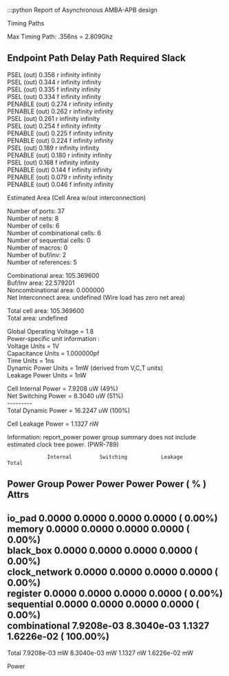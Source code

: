 :::python
Report of Asynchronous AMBA-APB design  
  
  
Timing Paths  
  
Max Timing Path: .356ns = 2.809Ghz  
  
  
Endpoint                         Path Delay     Path Required     Slack  
------------------------------------------------------------------------  
PSEL (out)                         0.356 r        infinity     infinity  
PSEL (out)                         0.344 r        infinity     infinity  
PSEL (out)                         0.335 f        infinity     infinity  
PSEL (out)                         0.334 f        infinity     infinity  
PENABLE (out)                      0.274 r        infinity     infinity  
PENABLE (out)                      0.262 r        infinity     infinity  
PSEL (out)                         0.261 r        infinity     infinity  
PSEL (out)                         0.254 f        infinity     infinity  
PENABLE (out)                      0.225 f        infinity     infinity  
PENABLE (out)                      0.224 f        infinity     infinity  
PSEL (out)                         0.189 r        infinity     infinity  
PENABLE (out)                      0.180 r        infinity     infinity  
PSEL (out)                         0.168 f        infinity     infinity  
PENABLE (out)                      0.144 f        infinity     infinity  
PENABLE (out)                      0.079 r        infinity     infinity  
PENABLE (out)                      0.046 f        infinity     infinity  
  
  
  
  
  
Estimated Area (Cell Area w/out interconnection)  
  
Number of ports:                           37  
Number of nets:                             8  
Number of cells:                            6  
Number of combinational cells:              6  
Number of sequential cells:                 0  
Number of macros:                           0  
Number of buf/inv:                          2  
Number of references:                       5  
  
Combinational area:        105.369600  
Buf/Inv area:               22.579201  
Noncombinational area:       0.000000  
Net Interconnect area:      undefined  (Wire load has zero net area)  
  
Total cell area:           105.369600  
Total area:                 undefined  
  
Global Operating Voltage = 1.8    
Power-specific unit information :  
    Voltage Units = 1V  
    Capacitance Units = 1.000000pf  
    Time Units = 1ns  
    Dynamic Power Units = 1mW    (derived from V,C,T units)  
    Leakage Power Units = 1nW  
  
  
  Cell Internal Power  =   7.9208 uW   (49%)  
  Net Switching Power  =   8.3040 uW   (51%)  
                         ---------  
Total Dynamic Power    =  16.2247 uW  (100%)  
  
Cell Leakage Power     =   1.1327 nW  
  
Information: report_power power group summary does not include estimated clock tree power. (PWR-789)  
  
                 Internal         Switching           Leakage            Total  
Power Group      Power            Power               Power              Power   (   %    )  Attrs  
--------------------------------------------------------------------------------------------------  
io_pad             0.0000            0.0000            0.0000            0.0000  (   0.00%)  
memory             0.0000            0.0000            0.0000            0.0000  (   0.00%)  
black_box          0.0000            0.0000            0.0000            0.0000  (   0.00%)  
clock_network      0.0000            0.0000            0.0000            0.0000  (   0.00%)  
register           0.0000            0.0000            0.0000            0.0000  (   0.00%)  
sequential         0.0000            0.0000            0.0000            0.0000  (   0.00%)  
combinational  7.9208e-03        8.3040e-03            1.1327        1.6226e-02  ( 100.00%)  
--------------------------------------------------------------------------------------------------  
Total          7.9208e-03 mW     8.3040e-03 mW         1.1327 nW     1.6226e-02 mW  
  
  
  
Power  
  
